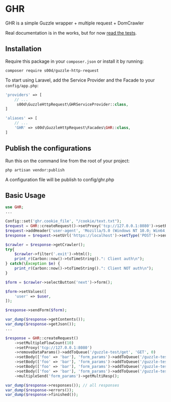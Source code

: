 # GHR

GHR is a simple Guzzle wrapper + multiple request + DomCrawler


Real documentation is in the works, but for now [read the tests](https://github.com/s00d/guzzle-http-request/blob/master/tests/Unit/GuzzleHttpRequestTest.php).


## Installation

Require this package in your `composer.json` or install it by running:
```
composer require s00d/guzzle-http-request
```
To start using Laravel, add the Service Provider and the Facade to your `config/app.php`:


```php
'providers' => [
	// ...
	 s00d\GuzzleHttpRequest\GHRServiceProvider::class,
]
```

```php
'aliases' => [
	// ...
	'GHR' => s00d\GuzzleHttpRequest\Facades\GHR::class,
]
```

## Publish the configurations

Run this on the command line from the root of your project:
```
php artisan vendor:publish
```
A configuration file will be publish to config/ghr.php

## Basic Usage

```php
use GHR;
...

Config::set('ghr.cookie_file', "/cookie/text.txt");
$request = GHR::createRequest()->setProxy('tcp://127.0.0.1:8080')->setRedirects(5)->setHttpErrors(false)->setTimeout(500);
$request->addHeader('user-agent', 'Mozilla/5.0 (Windows NT 10.0; Win64; x64) AppleWebKit/537.36 (KHTML, like Gecko) Chrome/58.0.3029.110 Safari/537.36');
$response = $request->setUrl('https://localhost')->setType('POST')->send();

$crawler = $response->getCrawler();
try{
    $crawler->filter('.exit')->html();
    print_r(Carbon::now()->toTimeString().": Client auth\n");
} catch(\Exception $e) {
    print_r(Carbon::now()->toTimeString().": Client NOT auth\n");
}

$form = $crawler->selectButton('next')->form();

$form->setValues([
    'user' => $user,
]);

$response->sendForm($form);

var_dump($response->getContents());
var_dump($response->getJson());
...

$response = GHR::createRequest()
    ->setMultipleFlowCount(10) 
    ->setProxy('tcp://127.0.0.1:8080')
    ->removeDataParams()->addToQueue('/guzzle-test/get', 'GET', 0)
    ->setBody(['foo' => 'bar'], 'form_params')->addToQueue('/guzzle-test/post',    'POST',   1)
    ->setBody(['foo' => 'bar'], 'form_params')->addToQueue('/guzzle-test/put',     'PUT',    2)
    ->setBody(['foo' => 'bar'], 'form_params')->addToQueue('/guzzle-test/patch',   'PATCH',  3)
    ->setBody(['foo' => 'bar'], 'form_params')->addToQueue('/guzzle-test/delete'), 'DELETE', 4)
    ->multipleSend('form_params')->getMultiResp();

var_dump($response->responses()); // all responses
var_dump($response->errors());
var_dump($response->finished());

```

